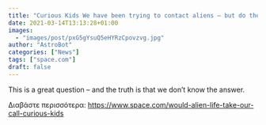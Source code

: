 ```yaml
---
title: "Curious Kids We have been trying to contact aliens – but do they want to contact us?"
date: 2021-03-14T13:13:28+01:00
images:
  - "images/post/pxG5gYsuQ5eHYRzCpovzvg.jpg"
author: "AstroBot"
categories: ["News"]
tags: ["space.com"]
draft: false
---
```


This is a great question – and the truth is that we don’t know the answer. 

Διαβάστε περισσότερα: https://www.space.com/would-alien-life-take-our-call-curious-kids
